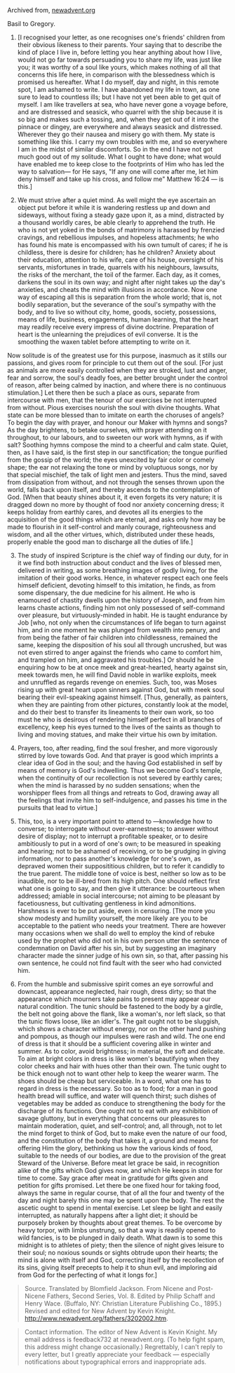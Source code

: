 Archived from, [newadvent.org](https://www.newadvent.org/fathers/3202002.htm)

Basil to Gregory.

1. [I recognised your letter, as one recognises one's friends' children from their obvious likeness to their parents. Your saying that to describe the kind of place I live in, before letting you hear anything about how I live, would not go far towards persuading you to share my life, was just like you; it was worthy of a soul like yours, which makes nothing of all that concerns this life here, in comparison with the blessedness which is promised us hereafter. What I do myself, day and night, in this remote spot, I am ashamed to write. I have abandoned my life in town, as one sure to lead to countless ills; but I have not yet been able to get quit of myself. I am like travellers at sea, who have never gone a voyage before, and are distressed and seasick, who quarrel with the ship because it is so big and makes such a tossing, and, when they get out of it into the pinnace or dingey, are everywhere and always seasick and distressed. Wherever they go their nausea and misery go with them. My state is something like this. I carry my own troubles with me, and so everywhere I am in the midst of similar discomforts. So in the end I have not got much good out of my solitude. What I ought to have done; what would have enabled me to keep close to the footprints of Him who has led the way to salvation— for He says, "If any one will come after me, let him deny himself and take up his cross, and follow me" Matthew 16:24 — is this.]

2. We must strive after a quiet mind. As well might the eye ascertain an object put before it while it is wandering restless up and down and sideways, without fixing a steady gaze upon it, as a mind, distracted by a thousand worldly cares, be able clearly to apprehend the truth. He who is not yet yoked in the bonds of matrimony is harassed by frenzied cravings, and rebellious impulses, and hopeless attachments; he who has found his mate is encompassed with his own tumult of cares; if he is childless, there is desire for children; has he children? Anxiety about their education, attention to his wife, care of his house, oversight of his servants, misfortunes in trade, quarrels with his neighbours, lawsuits, the risks of the merchant, the toil of the farmer. Each day, as it comes, darkens the soul in its own way; and night after night takes up the day's anxieties, and cheats the mind with illusions in accordance. Now one way of escaping all this is separation from the whole world; that is, not bodily separation, but the severance of the soul's sympathy with the body, and to live so without city, home, goods, society, possessions, means of life, business, engagements, human learning, that the heart may readily receive every impress of divine doctrine. Preparation of heart is the unlearning the prejudices of evil converse. It is the smoothing the waxen tablet before attempting to write on it.

Now solitude is of the greatest use for this purpose, inasmuch as it stills our passions, and gives room for principle to cut them out of the soul. [For just as animals are more easily controlled when they are stroked, lust and anger, fear and sorrow, the soul's deadly foes, are better brought under the control of reason, after being calmed by inaction, and where there is no continuous stimulation.] Let there then be such a place as ours, separate from intercourse with men, that the tenour of our exercises be not interrupted from without. Pious exercises nourish the soul with divine thoughts. What state can be more blessed than to imitate on earth the choruses of angels? To begin the day with prayer, and honour our Maker with hymns and songs? As the day brightens, to betake ourselves, with prayer attending on it throughout, to our labours, and to sweeten our work with hymns, as if with salt? Soothing hymns compose the mind to a cheerful and calm state. Quiet, then, as I have said, is the first step in our sanctification; the tongue purified from the gossip of the world; the eyes unexcited by fair color or comely shape; the ear not relaxing the tone or mind by voluptuous songs, nor by that special mischief, the talk of light men and jesters. Thus the mind, saved from dissipation from without, and not through the senses thrown upon the world, falls back upon itself, and thereby ascends to the contemplation of God. [When that beauty shines about it, it even forgets its very nature; it is dragged down no more by thought of food nor anxiety concerning dress; it keeps holiday from earthly cares, and devotes all its energies to the acquisition of the good things which are eternal, and asks only how may be made to flourish in it self-control and manly courage, righteousness and wisdom, and all the other virtues, which, distributed under these heads, properly enable the good man to discharge all the duties of life.]

3. The study of inspired Scripture is the chief way of finding our duty, for in it we find both instruction about conduct and the lives of blessed men, delivered in writing, as some breathing images of godly living, for the imitation of their good works. Hence, in whatever respect each one feels himself deficient, devoting himself to this imitation, he finds, as from some dispensary, the due medicine for his ailment. He who is enamoured of chastity dwells upon the history of Joseph, and from him learns chaste actions, finding him not only possessed of self-command over pleasure, but virtuously-minded in habit. He is taught endurance by Job [who, not only when the circumstances of life began to turn against him, and in one moment he was plunged from wealth into penury, and from being the father of fair children into childlessness, remained the same, keeping the disposition of his soul all through uncrushed, but was not even stirred to anger against the friends who came to comfort him, and trampled on him, and aggravated his troubles.] Or should he be enquiring how to be at once meek and great-hearted, hearty against sin, meek towards men, he will find David noble in warlike exploits, meek and unruffled as regards revenge on enemies. Such, too, was Moses rising up with great heart upon sinners against God, but with meek soul bearing their evil-speaking against himself. [Thus, generally, as painters, when they are painting from other pictures, constantly look at the model, and do their best to transfer its lineaments to their own work, so too must he who is desirous of rendering himself perfect in all branches of excellency, keep his eyes turned to the lives of the saints as though to living and moving statues, and make their virtue his own by imitation.

4. Prayers, too, after reading, find the soul fresher, and more vigorously stirred by love towards God. And that prayer is good which imprints a clear idea of God in the soul; and the having God established in self by means of memory is God's indwelling. Thus we become God's temple, when the continuity of our recollection is not severed by earthly cares; when the mind is harassed by no sudden sensations; when the worshipper flees from all things and retreats to God, drawing away all the feelings that invite him to self-indulgence, and passes his time in the pursuits that lead to virtue.]

5. This, too, is a very important point to attend to —knowledge how to converse; to interrogate without over-earnestness; to answer without desire of display; not to interrupt a profitable speaker, or to desire ambitiously to put in a word of one's own; to be measured in speaking and hearing; not to be ashamed of receiving, or to be grudging in giving information, nor to pass another's knowledge for one's own, as depraved women their supposititious children, but to refer it candidly to the true parent. The middle tone of voice is best, neither so low as to be inaudible, nor to be ill-bred from its high pitch. One should reflect first what one is going to say, and then give it utterance: be courteous when addressed; amiable in social intercourse; not aiming to be pleasant by facetiousness, but cultivating gentleness in kind admonitions. Harshness is ever to be put aside, even in censuring. [The more you show modesty and humility yourself, the more likely are you to be acceptable to the patient who needs your treatment. There are however many occasions when we shall do well to employ the kind of rebuke used by the prophet who did not in his own person utter the sentence of condemnation on David after his sin, but by suggesting an imaginary character made the sinner judge of his own sin, so that, after passing his own sentence, he could not find fault with the seer who had convicted him.

6. From the humble and submissive spirit comes an eye sorrowful and downcast, appearance neglected, hair rough, dress dirty; so that the appearance which mourners take pains to present may appear our natural condition. The tunic should be fastened to the body by a girdle, the belt not going above the flank, like a woman's, nor left slack, so that the tunic flows loose, like an idler's. The gait ought not to be sluggish, which shows a character without energy, nor on the other hand pushing and pompous, as though our impulses were rash and wild. The one end of dress is that it should be a sufficient covering alike in winter and summer. As to color, avoid brightness; in material, the soft and delicate. To aim at bright colors in dress is like women's beautifying when they color cheeks and hair with hues other than their own. The tunic ought to be thick enough not to want other help to keep the wearer warm. The shoes should be cheap but serviceable. In a word, what one has to regard in dress is the necessary. So too as to food; for a man in good health bread will suffice, and water will quench thirst; such dishes of vegetables may be added as conduce to strengthening the body for the discharge of its functions. One ought not to eat with any exhibition of savage gluttony, but in everything that concerns our pleasures to maintain moderation, quiet, and self-control; and, all through, not to let the mind forget to think of God, but to make even the nature of our food, and the constitution of the body that takes it, a ground and means for offering Him the glory, bethinking us how the various kinds of food, suitable to the needs of our bodies, are due to the provision of the great Steward of the Universe. Before meat let grace be said, in recognition alike of the gifts which God gives now, and which He keeps in store for time to come. Say grace after meat in gratitude for gifts given and petition for gifts promised. Let there be one fixed hour for taking food, always the same in regular course, that of all the four and twenty of the day and night barely this one may be spent upon the body. The rest the ascetic ought to spend in mental exercise. Let sleep be light and easily interrupted, as naturally happens after a light diet; it should be purposely broken by thoughts about great themes. To be overcome by heavy torpor, with limbs unstrung, so that a way is readily opened to wild fancies, is to be plunged in daily death. What dawn is to some this midnight is to athletes of piety; then the silence of night gives leisure to their soul; no noxious sounds or sights obtrude upon their hearts; the mind is alone with itself and God, correcting itself by the recollection of its sins, giving itself precepts to help it to shun evil, and imploring aid from God for the perfecting of what it longs for.]

> Source. Translated by Blomfield Jackson. From Nicene and Post-Nicene Fathers, Second Series, Vol. 8. Edited by Philip Schaff and Henry Wace. (Buffalo, NY: Christian Literature Publishing Co., 1895.) Revised and edited for New Advent by Kevin Knight. <http://www.newadvent.org/fathers/3202002.htm>.

> Contact information. The editor of New Advent is Kevin Knight. My email address is feedback732 at newadvent.org. (To help fight spam, this address might change occasionally.) Regrettably, I can't reply to every letter, but I greatly appreciate your feedback — especially notifications about typographical errors and inappropriate ads.
